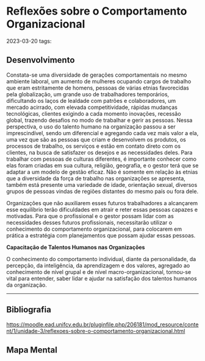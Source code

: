# Reflexões sobre o Comportamento Organizacional
2023-03-20
tags: 

## Desenvolvimento

Constata-se uma diversidade de gerações comportamentais no mesmo ambiente laboral, um aumento de mulheres ocupando cargos de trabalho que eram estritamente de homens, pessoas de várias etnias favorecidas pela globalização, um grande uso de trabalhadores temporários, dificultando os laços de lealdade com patrões e colaboradores, um mercado acirrado, com elevada competitividade, rápidas mudanças tecnológicas, clientes exigindo a cada momento inovações, recessão global, trazendo desafios no modo de trabalhar e gerir as pessoas. Nessa perspectiva, o uso do talento humano na organização passou a ser imprescindível, sendo um diferencial e agregando cada vez mais valor a ela, uma vez que são as pessoas que criam e desenvolvem os produtos, os processos de trabalho, os serviços e estão em contato direto com os clientes, na busca de satisfazer os desejos e as necessidades deles. Para trabalhar com pessoas de culturas diferentes, é importante conhecer como elas foram criadas em sua cultura, religião, geografia, e o gestor terá que se adaptar a um modelo de gestão eficaz. Não é somente em relação às etnias que a diversidade da força de trabalho nas organizações se apresenta, também está presente uma variedade de idade, orientação sexual, diversos grupos de pessoas vindas de regiões distantes do mesmo país ou fora dele.  
  
Organizações que não auxiliarem esses futuros trabalhadores a alcançarem esse equilíbrio terão dificuldades em atrair e reter essas pessoas capazes e motivadas. Para que o profissional e o gestor possam lidar com as necessidades desses futuros profissionais, necessitarão utilizar o conhecimento do comportamento organizacional, para colocarem em prática a estratégia com planejamentos que possam ajudar essas pessoas.  
  
**Capacitação de Talentos Humanos nas Organizações**  
  
O conhecimento do comportamento individual, diante da personalidade, da percepção, da inteligência, da aprendizagem e dos valores, agregado ao conhecimento de nível grupal e de nível macro-organizacional, tornou-se vital para entender, saber lidar e ajudar na satisfação dos talentos humanos da organização.

-----------------------------------------------
## Bibliografia

https://moodle.ead.unifcv.edu.br/pluginfile.php/206181/mod_resource/content/1/unidade-3/reflexoes-sobre-o-comportamento-organizacional.html

## Mapa Mental